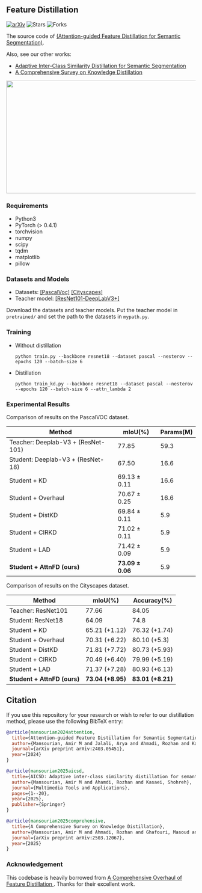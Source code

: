 ## Feature Distillation 
[![arXiv](https://img.shields.io/badge/arXiv-2403.05451-<COLOR>.svg)](https://arxiv.org/abs/2403.05451)
![Stars](https://img.shields.io/github/stars/AmirMansurian/AttnFD?style=social)
![Forks](https://img.shields.io/github/forks/AmirMansurian/AttnFD?style=social)

The source code of [(Attention-guided Feature Distillation for Semantic Segmentation)](https://arxiv.org/abs/2403.05451).
 
 Also, see our other works:
 - [Adaptive Inter-Class Similarity Distillation for Semantic Segmentation](https://github.com/AmirMansurian/AICSD)
 - [A Comprehensive Survey on Knowledge Distillation](https://github.com/IPL-sharif/KD_Survey)

<p align="center">
 <img src="https://raw.githubusercontent.com/AmirMansurian/AttnFD/main/Images/diagram.png"  width="600" height="300"/>
</p>

### Requirements

- Python3
- PyTorch (> 0.4.1)
- torchvision
- numpy
- scipy
- tqdm
- matplotlib 
- pillow

### Datasets and Models
- Datasets: [[PascalVoc]](http://host.robots.ox.ac.uk/pascal/VOC/voc2012/) [[Cityscapes]](https://www.cityscapes-dataset.com/)
- Teacher model: [[ResNet101-DeepLabV3+]](https://drive.google.com/file/d/1_TM1p38Ev-e-P68YUQGMo7YpkK_-AUFq/view?usp=sharing)

Download the datasets and teacher models. Put the teacher model in ```pretrained/``` and set the path to the datasets in ```mypath.py```.


### Training
- Without distillation
  ```shell
  python train.py --backbone resnet18 --dataset pascal --nesterov --epochs 120 --batch-size 6
  ```

- Distillation
  ```shell
  python train_kd.py --backbone resnet18 --dataset pascal --nesterov --epochs 120 --batch-size 6 --attn_lambda 2
  ```


### Experimental Results


Comparison of results on the PascalVOC dataset.

| Method                               | mIoU(%)            | Params(M) |
| ------------------------------------ | ------------------ | --------- |
| Teacher: Deeplab-V3 + (ResNet-101)   | 77.85              | 59.3      |
| Student: Deeplab-V3 + (ResNet-18)   | 67.50              | 16.6      |
| Student + KD                        | 69.13 ± 0.11       | 16.6      |
| Student + Overhaul                      | 70.67 ± 0.25       | 16.6      |
| Student + DistKD                        | 69.84 ± 0.11     | 5.9       |
| Student + CIRKD                        | 71.02 ± 0.11      | 5.9       |
| Student + LAD                        | 71.42 ± 0.09      | 5.9       |
| **Student + AttnFD (ours)**              | **73.09 ± 0.06**   | 5.9       |



Comparison of results on the Cityscapes dataset.

| Method            | mIoU(%)  | Accuracy(%) |
| ----------------- | -------- | ----------- |
| Teacher: ResNet101      | 77.66    | 84.05       |
| Student: ResNet18      | 64.09    | 74.8        |
| Student + KD           | 65.21 (+1.12) | 76.32 (+1.74) |
| Student + Overhaul           | 70.31 (+6.22) | 80.10 (+5.3) |
| Student + DistKD           | 71.81 (+7.72) | 80.73 (+5.93) |
| Student + CIRKD         | 70.49 (+6.40) | 79.99 (+5.19) |
| Student + LAD         | 71.37 (+7.28) | 80.93 (+6.13)   |
| **Student + AttnFD (ours)** | **73.04 (+8.95)** | **83.01 (+8.21)** |

 
 ## Citation
If you use this repository for your research or wish to refer to our distillation method, please use the following BibTeX entry:
```bibtex
@article{mansourian2024attention,
  title={Attention-guided Feature Distillation for Semantic Segmentation},
  author={Mansourian, Amir M and Jalali, Arya and Ahmadi, Rozhan and Kasaei, Shohreh},
  journal={arXiv preprint arXiv:2403.05451},
  year={2024}
}

@article{mansourian2025aicsd,
  title={AICSD: Adaptive inter-class similarity distillation for semantic segmentation},
  author={Mansourian, Amir M and Ahamdi, Rozhan and Kasaei, Shohreh},
  journal={Multimedia Tools and Applications},
  pages={1--20},
  year={2025},
  publisher={Springer}
}

@article{mansourian2025comprehensive,
  title={A Comprehensive Survey on Knowledge Distillation},
  author={Mansourian, Amir M and Ahmadi, Rozhan and Ghafouri, Masoud and Babaei, Amir Mohammad and Golezani, Elaheh Badali and Ghamchi, Zeynab Yasamani and Ramezanian, Vida and Taherian, Alireza and Dinashi, Kimia and Miri, Amirali and others},
  journal={arXiv preprint arXiv:2503.12067},
  year={2025}
}
```

### Acknowledgement
This codebase is heavily borrowed from [A Comprehensive Overhaul of Feature Distillation ](https://github.com/clovaai/overhaul-distillation). Thanks for their excellent work.
